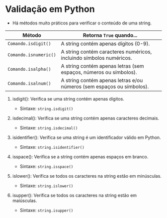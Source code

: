 # Validação em Python
- Há métodos muito práticos para verificar o conteúdo de uma string.

| Método       | Retorna `True` quando...                                               |
|--------------|------------------------------------------------------------------------|
| `Comando.isdigit()`  | A string contém apenas dígitos (0-9).                                  |
| `Comando.isnumeric()`| A string contém caracteres numéricos, incluindo símbolos numéricos.    |
| `Comando.isalpha()`  | A string contém apenas letras (sem espaços, números ou símbolos).      |
| `Comando.isalnum()`  | A string contém apenas letras e/ou números (sem espaços ou símbolos).  |

1. isdigit(): Verifica se uma string contém apenas dígitos.
    - Sintaxe: `string.isdigit()`

2. isdecimal(): Verifica se uma string contém apenas caracteres decimais.
    - Sintaxe: `string.isdecimal()`

3. isidentifier(): Verifica se uma string é um identificador válido em Python.
    - Sintaxe: `string.isidentifier()`

4. isspace(): Verifica se a string contém apenas espaços em branco.
    - Sintaxe: `string.isspace()`

5. islower(): Verifica se todos os caracteres na string estão em minúsculas.
    - Sintaxe: `string.islower()`

6. isupper(): Verifica se todos os caracteres na string estão em maiúsculas.
    - Sintaxe: `string.isupper()`
